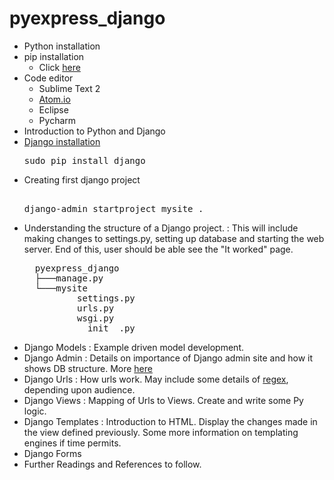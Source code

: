 # pyexpress_django

- Python installation
- pip installation
  - Click [here](https://bootstrap.pypa.io/get-pip.py)
- Code editor
  - Sublime Text 2
  - [Atom.io](https://atom.io)
  - Eclipse
  - Pycharm
- Introduction to Python and Django
- [Django installation](https://docs.djangoproject.com/en/1.10/topics/install/)
  <pre>
  sudo pip install django
  </pre>
- Creating first django project
  <pre> 
  django-admin startproject mysite . 
  </pre>
- Understanding the structure of a Django project. : This will include making changes to settings.py, setting up database and starting the web server. End of this, user should be able see the "It worked" page.
  <pre>
    pyexpress_django
    ├───manage.py
    └───mysite
            settings.py
            urls.py
            wsgi.py
            __init__.py
  </pre>
- Django Models : Example driven model development.
- Django Admin : Details on importance of Django admin site and how it shows DB structure. More [here](https://docs.djangoproject.com/en/1.10/ref/contrib/admin/)
- Django Urls : How urls work. May include some details of [regex](https://docs.djangoproject.com/en/1.10/topics/http/urls/), depending upon audience.
- Django Views : Mapping of Urls to Views. Create and write some Py logic.
- Django Templates : Introduction to HTML. Display the changes made in the view defined previously. Some more information on templating engines if time permits.
- Django Forms
- Further Readings and References to follow.
